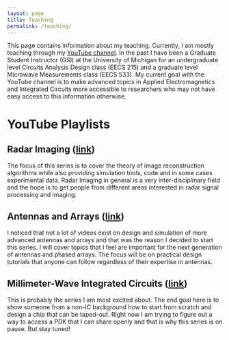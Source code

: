```yaml
---
layout: page
title: Teaching
permalink: /teaching/
---
```


This page contains information about my teaching. Currently, I am mostly teaching through my [YouTube channel](https://www.youtube.com/@adityavarmamuppala437). In the past I have been a Graduate Student Instructor (GSI) at the University of Michigan for an undergraduate level Circuits Analysis Design class (EECS 215) and a graduate level Microwave Measurements class (EECS 533). My current goal with the YouTube channel is to make advanced topics in Applied Electromagnetics and Integrated Circuits more accessible to researchers who may not have easy access to this information otherwise. 

# YouTube Playlists

## Radar Imaging ([link](https://www.youtube.com/watch?v=3CRFXfRZxZ8&list=PL9Trid0A4Da1BWEiZc-_coDZmFxgSagKL&pp=iAQB))

The focus of this series is to cover the theory of image reconstruction algorithms while also providing simulation tools, code and in some cases experimental data. Radar Imaging in general is a very inter-disciplinary field and the hope is to get people from different areas interested in radar signal processing and imaging.

## Antennas and Arrays ([link](https://www.youtube.com/watch?v=bVfZkiY_1NM&list=PL9Trid0A4Da0TmzV_vpToGlJOALid2dKj&pp=iAQB))

I noticed that not a lot of videos exist on design and simulation of more advanced antennas and arrays and that was the reason I decided to start this series. I will cover topics that I feel are important for the next generation of antennas and phased arrays. The focus will be on practical design tutorials that anyone can follow regardless of their expertise in antennas.

## Millimeter-Wave Integrated Circuits ([link](https://www.youtube.com/watch?v=X9LaoKDRmzA&list=PL9Trid0A4Da1lh5hRCjpYMCDADtVXA9qU&pp=iAQB))

This is probably the series I am most excited about. The end goal here is to show someone from a non-IC background how to start from scratch and design a chip that can be taped-out. Right now I am trying to figure out a way to access a PDK that I can share openly and that is why this series is on pause. But stay tuned!
